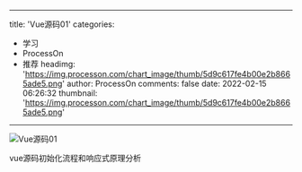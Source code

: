 
---
title: 'Vue源码01'
categories: 
 - 学习
 - ProcessOn
 - 推荐
headimg: 'https://img.processon.com/chart_image/thumb/5d9c617fe4b00e2b8665ade5.png'
author: ProcessOn
comments: false
date: 2022-02-15 06:26:32
thumbnail: 'https://img.processon.com/chart_image/thumb/5d9c617fe4b00e2b8665ade5.png'
---

<div>   
<img class="thumb" alt="Vue源码01" src="https://img.processon.com/chart_image/thumb/5d9c617fe4b00e2b8665ade5.png" referrerpolicy="no-referrer">
<p>vue源码初始化流程和响应式原理分析</p>  
</div>
            